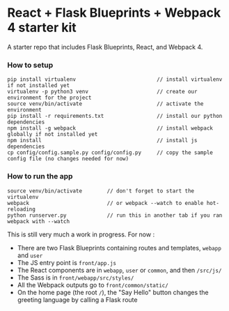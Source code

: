 
# React + Flask Blueprints + Webpack 4 starter kit

A starter repo that includes Flask Blueprints, React, and Webpack 4.

### How to setup

```
pip install virtualenv                          // install virtualenv if not installed yet
virtualenv -p python3 venv                      // create our environment for the project
source venv/bin/activate                        // activate the environment
pip install -r requirements.txt                 // install our python dependencies
npm install -g webpack                          // install webpack globally if not installed yet
npm install                                     // install js dependencies
cp config/config.sample.py config/config.py     // copy the sample config file (no changes needed for now)
```

### How to run the app

```
source venv/bin/activate        // don't forget to start the virtualenv
webpack                         // or webpack --watch to enable hot-reloading
python runserver.py             // run this in another tab if you ran webpack with --watch
```

This is still very much a work in progress. For now :
- There are two Flask Blueprints containing routes and templates, `webapp` and `user`
- The JS entry point is `front/app.js`
- The React components are in `webapp`, `user` or `common`, and then `/src/js/`
- The Sass is in `front/webapp/src/styles/`
- All the Webpack outputs go to `front/common/static/`
- On the home page (the root `/`), the "Say Hello" button changes the greeting language by calling a Flask route


